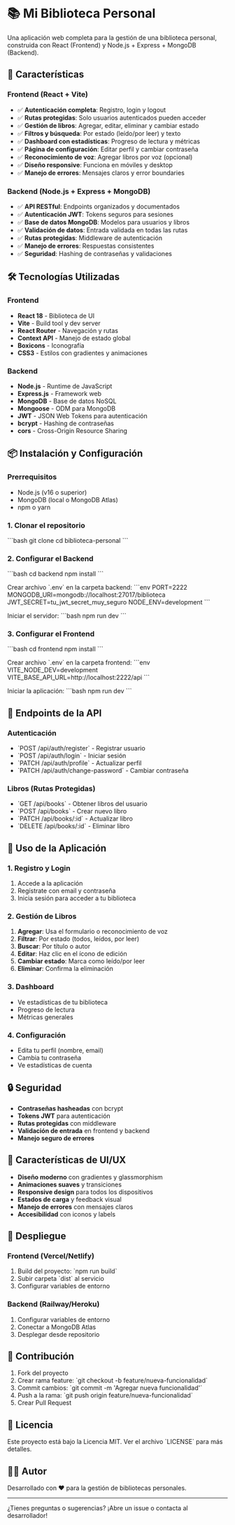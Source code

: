 # 📚 Mi Biblioteca Personal

Una aplicación web completa para la gestión de una biblioteca personal, construida con React (Frontend) y Node.js + Express + MongoDB (Backend).

## 🚀 Características

### Frontend (React + Vite)
- ✅ **Autenticación completa**: Registro, login y logout
- ✅ **Rutas protegidas**: Solo usuarios autenticados pueden acceder
- ✅ **Gestión de libros**: Agregar, editar, eliminar y cambiar estado
- ✅ **Filtros y búsqueda**: Por estado (leído/por leer) y texto
- ✅ **Dashboard con estadísticas**: Progreso de lectura y métricas
- ✅ **Página de configuración**: Editar perfil y cambiar contraseña
- ✅ **Reconocimiento de voz**: Agregar libros por voz (opcional)
- ✅ **Diseño responsive**: Funciona en móviles y desktop
- ✅ **Manejo de errores**: Mensajes claros y error boundaries

### Backend (Node.js + Express + MongoDB)
- ✅ **API RESTful**: Endpoints organizados y documentados
- ✅ **Autenticación JWT**: Tokens seguros para sesiones
- ✅ **Base de datos MongoDB**: Modelos para usuarios y libros
- ✅ **Validación de datos**: Entrada validada en todas las rutas
- ✅ **Rutas protegidas**: Middleware de autenticación
- ✅ **Manejo de errores**: Respuestas consistentes
- ✅ **Seguridad**: Hashing de contraseñas y validaciones

## 🛠️ Tecnologías Utilizadas

### Frontend
- **React 18** - Biblioteca de UI
- **Vite** - Build tool y dev server
- **React Router** - Navegación y rutas
- **Context API** - Manejo de estado global
- **Boxicons** - Iconografía
- **CSS3** - Estilos con gradientes y animaciones

### Backend
- **Node.js** - Runtime de JavaScript
- **Express.js** - Framework web
- **MongoDB** - Base de datos NoSQL
- **Mongoose** - ODM para MongoDB
- **JWT** - JSON Web Tokens para autenticación
- **bcrypt** - Hashing de contraseñas
- **cors** - Cross-Origin Resource Sharing

## 📦 Instalación y Configuración

### Prerrequisitos
- Node.js (v16 o superior)
- MongoDB (local o MongoDB Atlas)
- npm o yarn

### 1. Clonar el repositorio
\`\`\`bash
git clone <url-del-repositorio>
cd biblioteca-personal
\`\`\`

### 2. Configurar el Backend

\`\`\`bash
cd backend
npm install
\`\`\`

Crear archivo \`.env\` en la carpeta backend:
\`\`\`env
PORT=2222
MONGODB_URI=mongodb://localhost:27017/biblioteca
JWT_SECRET=tu_jwt_secret_muy_seguro
NODE_ENV=development
\`\`\`

Iniciar el servidor:
\`\`\`bash
npm run dev
\`\`\`

### 3. Configurar el Frontend

\`\`\`bash
cd frontend
npm install
\`\`\`

Crear archivo \`.env\` en la carpeta frontend:
\`\`\`env
VITE_NODE_DEV=development
VITE_BASE_API_URL=http://localhost:2222/api
\`\`\`

Iniciar la aplicación:
\`\`\`bash
npm run dev
\`\`\`

## 🔗 Endpoints de la API

### Autenticación
- \`POST /api/auth/register\` - Registrar usuario
- \`POST /api/auth/login\` - Iniciar sesión
- \`PATCH /api/auth/profile\` - Actualizar perfil
- \`PATCH /api/auth/change-password\` - Cambiar contraseña

### Libros (Rutas Protegidas)
- \`GET /api/books\` - Obtener libros del usuario
- \`POST /api/books\` - Crear nuevo libro
- \`PATCH /api/books/:id\` - Actualizar libro
- \`DELETE /api/books/:id\` - Eliminar libro

## 📱 Uso de la Aplicación

### 1. Registro y Login
1. Accede a la aplicación
2. Regístrate con email y contraseña
3. Inicia sesión para acceder a tu biblioteca

### 2. Gestión de Libros
1. **Agregar**: Usa el formulario o reconocimiento de voz
2. **Filtrar**: Por estado (todos, leídos, por leer)
3. **Buscar**: Por título o autor
4. **Editar**: Haz clic en el ícono de edición
5. **Cambiar estado**: Marca como leído/por leer
6. **Eliminar**: Confirma la eliminación

### 3. Dashboard
- Ve estadísticas de tu biblioteca
- Progreso de lectura
- Métricas generales

### 4. Configuración
- Edita tu perfil (nombre, email)
- Cambia tu contraseña
- Ve estadísticas de cuenta

## 🔒 Seguridad

- **Contraseñas hasheadas** con bcrypt
- **Tokens JWT** para autenticación
- **Rutas protegidas** con middleware
- **Validación de entrada** en frontend y backend
- **Manejo seguro de errores**

## 🎨 Características de UI/UX

- **Diseño moderno** con gradientes y glassmorphism
- **Animaciones suaves** y transiciones
- **Responsive design** para todos los dispositivos
- **Estados de carga** y feedback visual
- **Manejo de errores** con mensajes claros
- **Accesibilidad** con iconos y labels

## 🚀 Despliegue

### Frontend (Vercel/Netlify)
1. Build del proyecto: \`npm run build\`
2. Subir carpeta \`dist\` al servicio
3. Configurar variables de entorno

### Backend (Railway/Heroku)
1. Configurar variables de entorno
2. Conectar a MongoDB Atlas
3. Desplegar desde repositorio

## 🤝 Contribución

1. Fork del proyecto
2. Crear rama feature: \`git checkout -b feature/nueva-funcionalidad\`
3. Commit cambios: \`git commit -m 'Agregar nueva funcionalidad'\`
4. Push a la rama: \`git push origin feature/nueva-funcionalidad\`
5. Crear Pull Request

## 📄 Licencia

Este proyecto está bajo la Licencia MIT. Ver el archivo \`LICENSE\` para más detalles.

## 👨‍💻 Autor

Desarrollado con ❤️ para la gestión de bibliotecas personales.

---

¿Tienes preguntas o sugerencias? ¡Abre un issue o contacta al desarrollador!
